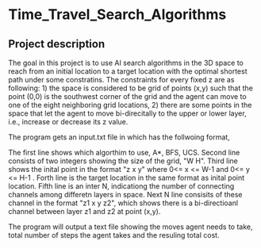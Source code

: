 # Time_Travel_Search_Algorithms

## Project description

The goal in this project is to use AI search algorithms in the 3D space to reach from an initial location to a target location with the optimal shortest path under some constratins. The constraints for every fixed z are as following: 1)  the space is considered to be grid of points (x,y) such that the point (0,0) is the southwest corner of the grid and the agent can move to one of the eight neighboring grid locations, 2) there are some points in the space that let the agent to move bi-direcitally to the upper or lower layer, i.e., increase or decrease its z value. 

The program gets an input.txt file in which has the follwoing format, 

The first line shows which algorthim to use, A*, BFS, UCS. Second line consists of two integers showing the size of the grid, "W H". Third line shows the inital point in the format "z x y" where 0<= x <= W-1 and 0<= y <= H-1 . Forth line is the target location in the same format as inital point location. Fifth line is an inter N, indicationg the number of connecting channels among differetn layers in space. Next N line consisits of these channel in the format "z1 x y z2", which shows there is a bi-directioanl channel between layer z1 and z2 at point (x,y).

The program will output a text file showing the moves agent needs to take, total number of steps the agent takes and the resuling total cost. 
